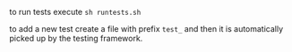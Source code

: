 to run tests execute
`sh runtests.sh`

to add a new test create a file with prefix `test_` and then it is automatically picked up
by the testing framework.
